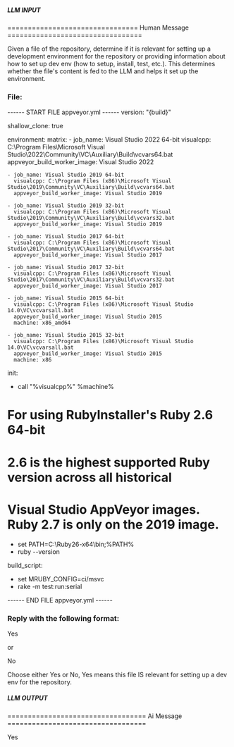 ##### LLM INPUT #####
================================ Human Message =================================

Given a file of the repository, determine if it is relevant for setting up a development environment for the repository or providing information about how to set up dev env (how to setup, install, test, etc.). This determines whether the file's content is fed to the LLM and helps it set up the environment.

### File:
------ START FILE appveyor.yml ------
version: "{build}"

shallow_clone: true

environment:
  matrix:
    - job_name: Visual Studio 2022 64-bit
      visualcpp: C:\Program Files\Microsoft Visual Studio\2022\Community\VC\Auxiliary\Build\vcvars64.bat
      appveyor_build_worker_image: Visual Studio 2022

    - job_name: Visual Studio 2019 64-bit
      visualcpp: C:\Program Files (x86)\Microsoft Visual Studio\2019\Community\VC\Auxiliary\Build\vcvars64.bat
      appveyor_build_worker_image: Visual Studio 2019

    - job_name: Visual Studio 2019 32-bit
      visualcpp: C:\Program Files (x86)\Microsoft Visual Studio\2019\Community\VC\Auxiliary\Build\vcvars32.bat
      appveyor_build_worker_image: Visual Studio 2019

    - job_name: Visual Studio 2017 64-bit
      visualcpp: C:\Program Files (x86)\Microsoft Visual Studio\2017\Community\VC\Auxiliary\Build\vcvars64.bat
      appveyor_build_worker_image: Visual Studio 2017

    - job_name: Visual Studio 2017 32-bit
      visualcpp: C:\Program Files (x86)\Microsoft Visual Studio\2017\Community\VC\Auxiliary\Build\vcvars32.bat
      appveyor_build_worker_image: Visual Studio 2017

    - job_name: Visual Studio 2015 64-bit
      visualcpp: C:\Program Files (x86)\Microsoft Visual Studio 14.0\VC\vcvarsall.bat
      appveyor_build_worker_image: Visual Studio 2015
      machine: x86_amd64

    - job_name: Visual Studio 2015 32-bit
      visualcpp: C:\Program Files (x86)\Microsoft Visual Studio 14.0\VC\vcvarsall.bat
      appveyor_build_worker_image: Visual Studio 2015
      machine: x86

init:
  - call "%visualcpp%" %machine%
  # For using RubyInstaller's Ruby 2.6 64-bit
  # 2.6 is the highest supported Ruby version across all historical
  # Visual Studio AppVeyor images. Ruby 2.7 is only on the 2019 image.
  - set PATH=C:\Ruby26-x64\bin;%PATH%
  - ruby --version

build_script:
  - set MRUBY_CONFIG=ci/msvc
  - rake -m test:run:serial

------ END FILE appveyor.yml ------

### Reply with the following format:

<rel>Yes</rel>

or

<rel>No</rel>

Choose either Yes or No, Yes means this file IS relevant for setting up a dev env for the repository.

##### LLM OUTPUT #####
================================== Ai Message ==================================

<rel>Yes</rel>
